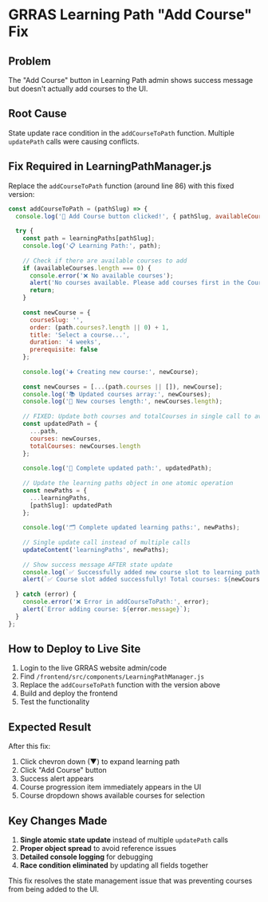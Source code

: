 # GRRAS Learning Path "Add Course" Fix

## Problem
The "Add Course" button in Learning Path admin shows success message but doesn't actually add courses to the UI.

## Root Cause
State update race condition in the `addCourseToPath` function. Multiple `updatePath` calls were causing conflicts.

## Fix Required in LearningPathManager.js

Replace the `addCourseToPath` function (around line 86) with this fixed version:

```javascript
const addCourseToPath = (pathSlug) => {
  console.log('🚀 Add Course button clicked!', { pathSlug, availableCoursesCount: availableCourses.length });
  
  try {
    const path = learningPaths[pathSlug];
    console.log('📋 Learning Path:', path);
    
    // Check if there are available courses to add
    if (availableCourses.length === 0) {
      console.error('❌ No available courses');
      alert('No courses available. Please add courses first in the Courses section.');
      return;
    }
    
    const newCourse = {
      courseSlug: '',
      order: (path.courses?.length || 0) + 1,
      title: 'Select a course...',
      duration: '4 weeks',
      prerequisite: false
    };
    
    console.log('➕ Creating new course:', newCourse);
    
    const newCourses = [...(path.courses || []), newCourse];
    console.log('📚 Updated courses array:', newCourses);
    console.log('🔢 New courses length:', newCourses.length);
    
    // FIXED: Update both courses and totalCourses in single call to avoid race conditions
    const updatedPath = {
      ...path,
      courses: newCourses,
      totalCourses: newCourses.length
    };
    
    console.log('📝 Complete updated path:', updatedPath);
    
    // Update the learning paths object in one atomic operation
    const newPaths = {
      ...learningPaths,
      [pathSlug]: updatedPath
    };
    
    console.log('🗂️ Complete updated learning paths:', newPaths);
    
    // Single update call instead of multiple calls
    updateContent('learningPaths', newPaths);
    
    // Show success message AFTER state update
    console.log(`✅ Successfully added new course slot to learning path: ${path.title}`);
    alert(`✅ Course slot added successfully! Total courses: ${newCourses.length}`);
    
  } catch (error) {
    console.error('❌ Error in addCourseToPath:', error);
    alert(`Error adding course: ${error.message}`);
  }
};
```

## How to Deploy to Live Site

1. Login to the live GRRAS website admin/code
2. Find `/frontend/src/components/LearningPathManager.js`
3. Replace the `addCourseToPath` function with the version above
4. Build and deploy the frontend
5. Test the functionality

## Expected Result
After this fix:
1. Click chevron down (▼) to expand learning path
2. Click "Add Course" button
3. Success alert appears
4. Course progression item immediately appears in the UI
5. Course dropdown shows available courses for selection

## Key Changes Made
1. **Single atomic state update** instead of multiple `updatePath` calls
2. **Proper object spread** to avoid reference issues
3. **Detailed console logging** for debugging
4. **Race condition eliminated** by updating all fields together

This fix resolves the state management issue that was preventing courses from being added to the UI.